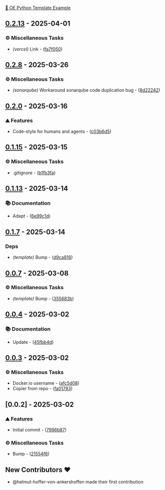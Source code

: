 [🧠 OE Python Template Example](https://oe-python-template-example.readthedocs.io/en/latest/)

## [0.2.13](https://github.com/helmut-hoffer-von-ankershoffen/oe-python-template-example/compare/v0.2.12..v0.2.13) - 2025-04-01

### ⚙️ Miscellaneous Tasks

- *(vercel)* Link - ([fa7f050](https://github.com/helmut-hoffer-von-ankershoffen/oe-python-template-example/commit/fa7f050ce35304db88bf04d0c2b23d322fd0ab43))


## [0.2.8](https://github.com/helmut-hoffer-von-ankershoffen/oe-python-template-example/compare/v0.2.7..v0.2.8) - 2025-03-26

### ⚙️ Miscellaneous Tasks

- *(sonarqube)* Workaround sonarqube code duplication bug - ([8d22242](https://github.com/helmut-hoffer-von-ankershoffen/oe-python-template-example/commit/8d22242b7e61c50996840be98e9802ba43d603b0))


## [0.2.0](https://github.com/helmut-hoffer-von-ankershoffen/oe-python-template-example/compare/v0.1.19..v0.2.0) - 2025-03-16

### ⛰️  Features

- Code-style for humans and agents - ([c03b6d5](https://github.com/helmut-hoffer-von-ankershoffen/oe-python-template-example/commit/c03b6d5c12b4bc47bf206236a8363937177da040))


## [0.1.15](https://github.com/helmut-hoffer-von-ankershoffen/oe-python-template-example/compare/v0.1.14..v0.1.15) - 2025-03-15

### ⚙️ Miscellaneous Tasks

- .gitignore - ([b1fb3fa](https://github.com/helmut-hoffer-von-ankershoffen/oe-python-template-example/commit/b1fb3fa01b18031cfa12f3241b62e70dc1419640))


## [0.1.13](https://github.com/helmut-hoffer-von-ankershoffen/oe-python-template-example/compare/v0.1.12..v0.1.13) - 2025-03-14

### 📚 Documentation

- Adapt - ([6e99c1d](https://github.com/helmut-hoffer-von-ankershoffen/oe-python-template-example/commit/6e99c1d604c8e9fe4094b6a21d95619181ea0d14))


## [0.1.7](https://github.com/helmut-hoffer-von-ankershoffen/oe-python-template-example/compare/v0.1.6..v0.1.7) - 2025-03-14

### Deps

- *(template)* Bump - ([d9ca816](https://github.com/helmut-hoffer-von-ankershoffen/oe-python-template-example/commit/d9ca816eb70ff526b659a892b35b139daeed2235))


## [0.0.7](https://github.com/helmut-hoffer-von-ankershoffen/oe-python-template-example/compare/v0.0.4..v0.0.7) - 2025-03-08

### ⚙️ Miscellaneous Tasks

- *(template)* Bump - ([355683b](https://github.com/helmut-hoffer-von-ankershoffen/oe-python-template-example/commit/355683b69c3ef67461b9d7a562c71fcd5e048ad9))


## [0.0.4](https://github.com/helmut-hoffer-von-ankershoffen/oe-python-template-example/compare/v0.0.3..v0.0.4) - 2025-03-02

### 📚 Documentation

- Update - ([45fbb4d](https://github.com/helmut-hoffer-von-ankershoffen/oe-python-template-example/commit/45fbb4d287dc8575bbe5895f14f52186a42e8c56))


## [0.0.3](https://github.com/helmut-hoffer-von-ankershoffen/oe-python-template-example/compare/v0.0.2..v0.0.3) - 2025-03-02

### ⚙️ Miscellaneous Tasks

- Docker.io username - ([afc5d08](https://github.com/helmut-hoffer-von-ankershoffen/oe-python-template-example/commit/afc5d08c6ccc5f6c6c3824600c4e0fdef1690154))
- Copier from repo - ([fa01793](https://github.com/helmut-hoffer-von-ankershoffen/oe-python-template-example/commit/fa017930245289f795bbfe9a3204f75103fd19bc))


## [0.0.2] - 2025-03-02

### ⛰️  Features

- Initial commit - ([7986b87](https://github.com/helmut-hoffer-von-ankershoffen/oe-python-template-example/commit/7986b87fef683b0274acc87c6a11404f13de874e))

### ⚙️ Miscellaneous Tasks

- Bump - ([21554f6](https://github.com/helmut-hoffer-von-ankershoffen/oe-python-template-example/commit/21554f61f5cee12c9595b71381888bfa281c8005))

## New Contributors ❤️

* @helmut-hoffer-von-ankershoffen made their first contribution



